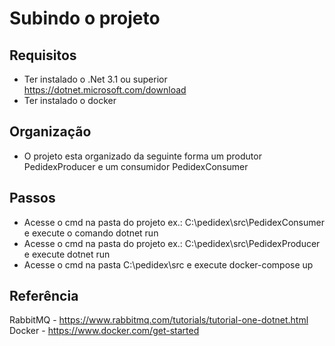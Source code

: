 # Subindo o projeto

## Requisitos
- Ter instalado o .Net 3.1 ou superior https://dotnet.microsoft.com/download
- Ter instalado o docker

## Organização
- O projeto esta organizado da seguinte forma um produtor PedidexProducer e um consumidor PedidexConsumer

## Passos
- Acesse o cmd na pasta do projeto ex.: C:\pedidex\src\PedidexConsumer e execute o comando dotnet run
- Acesse o cmd na pasta do projeto ex.: C:\pedidex\src\PedidexProducer e execute dotnet run
- Acesse o cmd na pasta C:\pedidex\src e execute docker-compose up

## Referência
RabbitMQ - https://www.rabbitmq.com/tutorials/tutorial-one-dotnet.html
Docker - https://www.docker.com/get-started